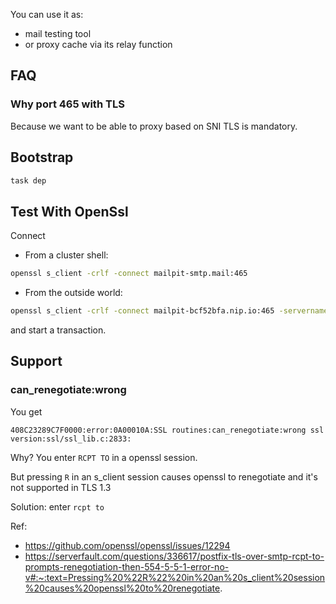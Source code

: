 
You can use it as:
* mail testing tool
* or proxy cache via its relay function

## FAQ

### Why port 465 with TLS

Because we want to be able to proxy based on SNI
TLS is mandatory.

## Bootstrap

```bash
task dep
```




## Test With OpenSsl

Connect
* From a cluster shell:
```bash
openssl s_client -crlf -connect mailpit-smtp.mail:465
```
* From the outside world:
```bash
openssl s_client -crlf -connect mailpit-bcf52bfa.nip.io:465 -servername mailpit-bcf52bfa.nip.io
```
and start a transaction.

## Support
### can_renegotiate:wrong

You get
```
408C23289C7F0000:error:0A00010A:SSL routines:can_renegotiate:wrong ssl version:ssl/ssl_lib.c:2833:
```

Why?
You enter `RCPT TO` in a openssl session.

But pressing `R` in an s_client session causes openssl to renegotiate and it's not supported in TLS 1.3

Solution: enter `rcpt to`

Ref:
* https://github.com/openssl/openssl/issues/12294
* https://serverfault.com/questions/336617/postfix-tls-over-smtp-rcpt-to-prompts-renegotiation-then-554-5-5-1-error-no-v#:~:text=Pressing%20%22R%22%20in%20an%20s_client%20session%20causes%20openssl%20to%20renegotiate.

